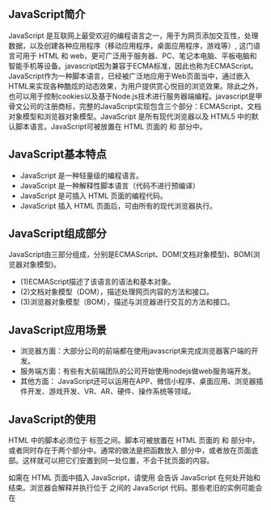 ## JavaScript简介

JavaScript 是互联网上最受欢迎的编程语言之一，用于为网页添加交互性，处理数据，以及创建各种应用程序（移动应用程序，桌面应用程序，游戏等）, 这门语言可用于 HTML 和 web，更可广泛用于服务器、PC、笔记本电脑、平板电脑和智能手机等设备。javascript因为兼容于ECMA标准，因此也称为ECMAScript。JavaScript作为一种脚本语言，已经被广泛地应用于Web页面当中，通过嵌入HTML来实现各种酷炫的动态效果，为用户提供赏心悦目的浏览效果。除此之外，也可以用于控制cookies以及基于Node.js技术进行服务器端编程。javascript是甲骨文公司的注册商标，完整的JavaScript实现包含三个部分：ECMAScript，文档对象模型和浏览器对象模型。JavaScript 是所有现代浏览器以及 HTML5 中的默认脚本语言。JavaScript可被放置在 HTML 页面的 <body> 和 <head> 部分中。

## JavaScript基本特点

* JavaScript 是一种轻量级的编程语言。
* JavaScript 是一种解释性脚本语言（代码不进行预编译）
* JavaScript 是可插入 HTML 页面的编程代码。
* JavaScript 插入 HTML 页面后，可由所有的现代浏览器执行。

## JavaScript组成部分

JavaScript由三部分组成，分别是ECMAScript、DOM(文档对象模型)、BOM(浏览器对象模型)。

* (1)ECMAScript描述了该语言的语法和基本对象。
* (2)文档对象模型（DOM），描述处理网页内容的方法和接口。
* (3)浏览器对象模型（BOM），描述与浏览器进行交互的方法和接口。

## JavaScript应用场景

* 浏览器方面：大部分公司的前端都在使用javascript来完成浏览器客户端的开发。
* 服务端方面：有些有大前端团队的公司开始使用nodejs做web服务端开发。
* 其他方面：  JavaScript还可以运用在APP、微信小程序、桌面应用、浏览器插件开发、游戏开发、VR、AR、硬件、操作系统等领域。

## JavaScript的使用

HTML 中的脚本必须位于 <script> 与 </script> 标签之间。脚本可被放置在 HTML 页面的 <body> 和 <head> 部分中，或者同时存在于两个部分中。通常的做法是把函数放入 <head> 部分中，或者放在页面底部。这样就可以把它们安置到同一处位置，不会干扰页面的内容。
  
如需在 HTML 页面中插入 JavaScript，请使用 <script> 标签。<script> 和 </script> 会告诉 JavaScript 在何处开始和结束。浏览器会解释并执行位于 <script> 和 </script>之间的 JavaScript 代码。那些老旧的实例可能会在 <script> 标签中使用 type="text/javascript"。现在已经不必这样做了。JavaScript 是所有现代浏览器以及 HTML5 中的默认脚本语言。
  
## JavaScript输出：

JavaScript 没有任何打印或者输出的函数。不过 JavaScript 可以通过不同的方式来输出数据：

* (1)使用 document.write() 方法将内容写到 HTML 文档中。

请使用 document.write() 仅仅向文档输出写内容。如果在文档已完成加载后执行 document.write，整个 HTML 页面将被覆盖。所谓的HTML文档加载，其实HTML文档是自上而下的加载HTML表示的內容，当整個页面內容都加载完毕之后，再调用document.write()这方法(function)会将显示的页面内容都清除掉，相当于重新加载。

* (2)使用 window.alert() 弹出警告框。
* (3)使用 innerHTML 写入到 HTML 元素。
* (4)使用 console.log() 写入到浏览器的控制台。

```
<script>
    a = 3;
    b = 4;
    c = a + b;
    console.log(c);
</script>
```

## JavaScript字面量

在JS中，一个字面量是一个常量，字面量的种类包括数字字面量、字符串字面量、表达式字面量、数组字面量、对象字面量、函数字面量。

* 数字（Number）字面量 可以是整数或者是小数，或者是科学计数(e)。
* 字符串（String）字面量 可以使用单引号或双引号。
* 表达式字面量 用于计算。如 5 + 6
* 数组（Array）字面量 定义一个数组。如：[40, 100, 1, 5, 25, 10]
* 对象（Object）字面量 定义一个对象。如：{firstName:"John", lastName:"Doe", age:50, eyeColor:"blue"}
* 函数（Function）字面量 定义一个函数。如：

```
function myFunction(a, b) { return a * b;}
```

## JavaScript 变量

在编程语言中，变量用于存储数据值。JavaScript 使用关键字 var 来定义变量， 使用等号来为变量赋值。变量可以通过变量名访问。在指令式语言中，变量通常是可变的。字面量是一个恒定的值。

```
var x, length; 
x = 5; 
length = 6;
```

## JavaScript 操作符

操作符包括算数运算符("+ - * /")、赋值运算符("=")、位运算符(&、|、!)、条件运算符("==")、比较运算符("!="、">"、"<")等

## JavaScript 标识符

和其他任何编程语言一样，JavaScript 保留了一些标识符为自己所用。这些关键字在当前的语言版本中并没有使用，但在以后 JavaScript 扩展中会用到。

JavaScript 标识符必须以字母、下划线（_）或美元符（$）开始。后续的字符可以是字母、数字、下划线或美元符（数字是不允许作为首字符出现的，以便 JavaScript 可以轻易区分开标识符和数字）。
  


